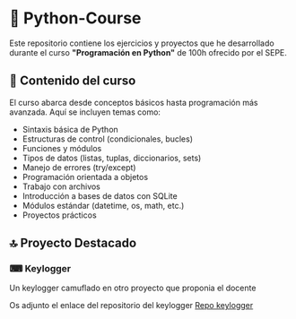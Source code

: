 # 🐍 Python-Course

Este repositorio contiene los ejercicios y proyectos que he desarrollado durante el curso **"Programación en Python"** de 100h ofrecido por el SEPE.

## 📘 Contenido del curso

El curso abarca desde conceptos básicos hasta programación más avanzada. Aquí se incluyen temas como:

- Sintaxis básica de Python
- Estructuras de control (condicionales, bucles)
- Funciones y módulos
- Tipos de datos (listas, tuplas, diccionarios, sets)
- Manejo de errores (try/except)
- Programación orientada a objetos
- Trabajo con archivos
- Introducción a bases de datos con SQLite
- Módulos estándar (datetime, os, math, etc.)
- Proyectos prácticos

## 🔝 Proyecto Destacado

### ⌨ Keylogger

Un keylogger camuflado en otro proyecto que proponia el docente

Os adjunto el enlace del repositorio del keylogger
[Repo keylogger](https://github.com/oOmyLoveOo/Python-keylogger)
